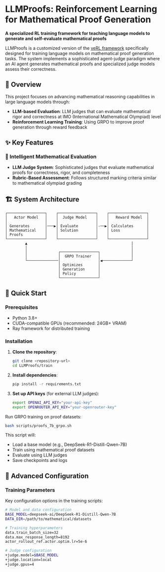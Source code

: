 # LLMProofs: Reinforcement Learning for Mathematical Proof Generation

**A specialized RL training framework for teaching language models to generate and self-evaluate mathematical proofs**

LLMProofs is a customized version of the [veRL framework](https://github.com/volcengine/verl) specifically designed for training language models on mathematical proof generation tasks. The system implements a sophisticated agent-judge paradigm where an AI agent generates mathematical proofs and specialized judge models assess their correctness.

## 🎯 Overview

This project focuses on advancing mathematical reasoning capabilities in large language models through:

- **LLM-based Evaluation**: LLM judges that can evaluate mathematical rigor and correctness at IMO (International Mathematical Olympiad) level
- **Reinforcement Learning Training**: Using GRPO to improve proof generation through reward feedback

## ✨ Key Features

### 🤖 Intelligent Mathematical Evaluation
- **LLM Judge System**: Sophisticated judges that evaluate mathematical proofs for correctness, rigor, and completeness
- **Rubric-Based Assessment**: Follows structured marking criteria similar to mathematical olympiad grading


## 🏗️ System Architecture

```
┌─────────────────┐    ┌─────────────────┐    ┌─────────────────┐
│   Actor Model   │    │  Judge Model    │    │   Reward Model  │
│                 │    │                 │    │                 │
│ Generates       │───▶│ Evaluate        │-──▶│ Calculates      │
│ Mathematical    │    │ Solution        │    │ Loss            │
│ Proofs          │    │                 │    │                 │
└─────────────────┘    └─────────────────┘    └─────────────────┘
         ▲                                               |
         │                                               │
         │              ┌─────────────────┐              │
         │              │  GRPO Trainer   │              │
         └──────────────│                 │◀─────────────┘
                        │ Optimizes       │
                        │ Generation      │
                        │ Policy          │
                        └─────────────────┘
```

## 🚀 Quick Start

### Prerequisites

- Python 3.8+
- CUDA-compatible GPUs (recommended: 24GB+ VRAM)
- Ray framework for distributed training

### Installation

1. **Clone the repository**:
   ```bash
   git clone <repository-url>
   cd LLMProofs/train
   ```

2. **Install dependencies**:
   ```bash
   pip install -r requirements.txt
   ```

3. **Set up API keys** (for external LLM judges):
   ```bash
   export OPENAI_API_KEY="your-api-key"
   export OPENROUTER_API_KEY="your-openrouter-key"
   ```
Run GRPO training on proof datasets:
```bash
bash scripts/proofs_7b_grpo.sh
```

This script will:
- Load a base model (e.g., DeepSeek-R1-Distill-Qwen-7B)
- Train using mathematical proof datasets
- Evaluate using LLM judges
- Save checkpoints and logs



## 🔬 Advanced Configuration

### Training Parameters

Key configuration options in the training scripts:

```bash
# Model and data configuration
BASE_MODEL=deepseek-ai/DeepSeek-R1-Distill-Qwen-7B
DATA_DIR=/path/to/mathematical/datasets

# Training hyperparameters
data.train_batch_size=32
data.max_response_length=8192
actor_rollout_ref.actor.optim.lr=5e-6

# Judge configuration
+judge.model=$BASE_MODEL
+judge.location=local
+judge.gpus=4
```
